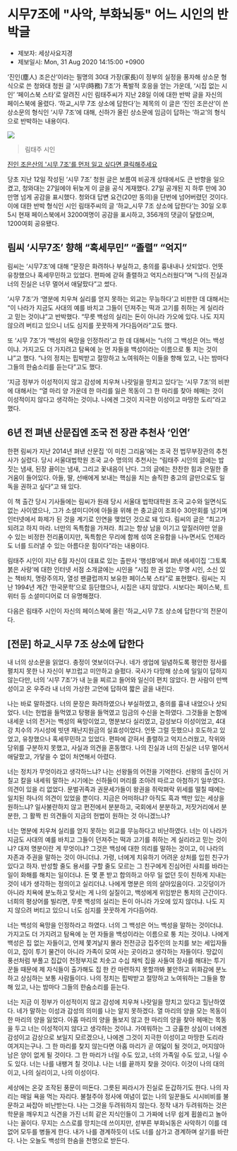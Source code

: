 # 시무7조에 "사악, 부화뇌동" 어느 시인의 반박글

* 제보자: 세상사요지경
* 제보일시: Mon, 31 Aug 2020 14:15:00 +0900

‘진인(塵人) 조은산’이라는 필명의 30대 가장(家長)이 정부의 실정을 풍자해 상소문 형식으로 쓴 청와대 청원 글 ‘시무(時務) 7조’가 폭발적 호응을 얻는 가운데, ‘시집 없는 시인’ ‘페이스북 스타’로 알려진 시인 림태주씨가 지난 28일 이에 대한 반박 글을 자신의 페이스북에 올렸다. ‘하교_시무 7조 상소에 답한다’는 제목의 이 글은 ‘진인 조은산’이 쓴 상소문의 형식인 ‘시무 7조’에 대해, 신하가 올린 상소문에 임금이 답하는 ‘하교’의 형식으로 반박하는 내용이다.

![](https://image.chosun.com/sitedata/image/202008/30/2020083001911_0.jpg)
> 림태주 시인

[진인 조은산의 '시무 7조'를 먼저 일고 싶다면 클릭해주세요](https://e2nc.github.io/7suggestions061749ff00cf4d9e9d48a37c67599fe9)

당초 지난 12일 작성된 ‘시무 7조’ 청원 글은 보름여 비공개 상태에서도 큰 반향을 일으켰고, 청와대는 27일에야 뒤늦게 이 글을 공식 게재했다. 27일 공개된 지 하루 만에 30만명 넘게 공감을 표시했다. 청와대 답변 요건(20만 동의)을 단번에 넘어버렸던 것이다. 이에 대한 반박 형식인 시인 림태주씨의 글 ‘하교_시무 7조 상소에 답한다’는 30일 오후 5시 현재 페이스북에서 3200여명이 공감을 표시하고, 356개의 댓글이 달렸으며, 1200여회 공유됐다.

## 림씨 ‘시무7조’ 향해 “혹세무민” “졸렬” “억지”

림씨는 ‘시무7조’에 대해 “문장은 화려하나 부실하고, 충의를 흉내내나 삿되었다. 언뜻 유창했으나 혹세무민하고 있었다. 편파에 갇혀 졸렬하고 억지스러웠다”며 “나의 진실과 너의 진실은 너무 멀어서 애달팠다”고 썼다.

‘시무 7조’가 ‘명분에 치우쳐 실리를 얻지 못하는 외교는 무능하다’고 비판한 데 대해서는 “이 나라가 지금도 사대의 예를 바치고 그들이 던져주는 떡과 고기를 취하는 게 실리라고 믿는 것이냐”고 반박했다. “무릇 백성의 실리는 돈이 아니라 가오에 있다. 나도 지지 않으려 버티고 있으니 너도 심지를 꿋꿋하게 가다듬어라”고도 했다.

또 ‘시무 7조’가 ‘백성의 욕망을 인정하라’고 한 데 대해서는 “너의 그 백성은 어느 백성이냐. 가지고도 더 가지려고 탐욕에 눈 먼 자들을 백성이라는 이름으로 퉁 치는 것이냐”고 했다. “나의 정치는 핍박받고 절망하고 노여워하는 이들을 향해 있고, 나는 밤마다 그들의 한숨소리를 듣는다”고도 했다.

‘지금 정부가 이성적이지 않고 감성에 치우쳐 나랏일을 망치고 있다’는 ‘시무 7조’의 비판에 대해서는 “열 마리 양 가운데 한 마리를 잃은 목동이 그 한 마리를 찾아 헤매는 것이 이성적이지 않다고 생각하는 것이냐. 나에겐 그것이 지극한 이성이고 마땅한 도리”라고 했다.

## 6년 전 펴낸 산문집엔 조국 전 장관 추천사 ‘인연’

한편 림씨가 지난 2014년 펴낸 산문집 ‘이 미친 그리움’에는 조국 전 법무부장관의 추천사가 실렸다. 당시 서울대법학원 조국 교수 명의의 추천사는 “림태주 시인의 글에는 밥 짓는 냄새, 된장 끓이는 냄새, 그리고 꽃내음이 난다. 그의 글에는 찬찬한 힘과 은밀한 즐거움이 들어있다. 아들, 딸, 선배에게 보내는 핵심을 치는 솔직한 충고의 글만으로도 일독을 권하고 싶다”고 돼 있다.

이 책 출간 당시 기사들에는 림씨가 원래 당시 서울대 법학대학원 조국 교수와 일면식도 없는 사이였으나, 그가 소셜미디어에 아들을 위해 쓴 충고글이 조회수 30만회를 넘기며 인터넷에서 화제가 된 것을 계기로 인연을 맺었던 것으로 돼 있다. 림씨의 글은 “최고가 되려고 하지 마라. 너만의 독특함을 가져라. 최고는 항상 남을 이기고 앞질러야만 얻을 수 있는 비정한 전리품이지만, 독특함은 무리에 함께 섞여 온유함을 나누면서도 언제라도 너를 드러낼 수 있는 아름다운 힘이다”라는 내용이다.

림태주 시인이 지난 6월 자신이 대표로 있는 출판사 ‘행성B’에서 펴낸 에세이집 ‘그토록 붉은 사랑’에 대한 인터넷 서점 소개글에는 시인을 “시집 한 권 없는 무명 시인, 소신 있는 책바치, 명랑주의자, 열성 팬클럽까지 보유한 페이스북 스타”로 표현했다. 림씨는 지난 1994년 계간 ‘한국문학’으로 등단했으나, 시집은 내지 않았다. 시보다는 페이스북, 트위터 등 소셜미디어로 더 유명해졌다.


다음은 림태주 시인이 자신의 페이스북에 올린 ‘하교_시무 7조 상소에 답한다’의 전문이다.

## [전문] 하교_시무 7조 상소에 답한다

내 너의 상소문을 읽었다. 충정이 엿보이더구나. 네가 생업에 일념하도록 평안한 정사를 펼치지 못한 나 자신이 부끄럽고 미안하고 슬펐다. 국사가 다망해 상소에 일일이 답하지 않는다만, 너의 ‘시무 7조’가 내 눈을 찌르고 들어와 일신이 편치 않았다. 한 사람이 만백성이고 온 우주라 내 너의 가상한 고언에 답하여 짧은 글을 내린다.

나는 바로 말하겠다. 너의 문장은 화려하였으나 부실하였고, 충의를 흉내 내었으나 삿되었다. 너는 헌법을 들먹였고 탕평을 들먹였고 임금의 수신을 논하였다. 그것들을 논함에 내세운 너의 전거는 백성의 욕망이었고, 명분보다 실리였고, 감성보다 이성이었고, 4대강 치수의 가시성에 빗댄 재난지원금의 실효성이었다. 언뜻 그럴 듯했으나 호도하고 있었고, 유창했으나 혹세무민하고 있었다. 편파에 갇혀서 졸렬하고 억지스러웠고, 작위와 당위를 구분하지 못했고, 사실과 의견을 혼동했다. 나의 진실과 너의 진실은 너무 멀어서 애달팠고, 가닿을 수 없이 처연해서 아렸다.

너는 정치가 무엇이라고 생각하느냐? 나는 선왕들의 어전을 기억한다. 선왕의 출신이 거칠고 칼을 내세워 말하는 시기에는 신하들이 머리를 조아려 따르고 아첨하기 일쑤였다. 의견이 있을 리 없었다. 문벌귀족과 권문세가들이 왕권을 쥐락펴락 위세를 떨칠 때에는 일치된 하나의 의견이 있었을 뿐이다. 지금은 어떠하냐? 아직도 흑과 백만 있는 세상을 원하느냐? 일사불란하지 않고 편전에서 분분하고, 국회에서 분분하고, 저잣거리에서 분분한, 그 활짝 핀 의견들이 지금의 헌법이 원하는 것 아니겠느냐?

너는 명분에 치우쳐 실리를 얻지 못하는 외교를 무능하다고 비난하였다. 너는 이 나라가 지금도 사대의 예를 바치고 그들이 던져주는 떡과 고기를 취하는 게 실리라고 믿는 것이냐? 대저 명분이란 게 무엇이냐? 그것은 백성에 대한 의리를 말하는 것이고, 이 나라의 자존과 주권을 말하는 것이 아니더냐. 가령, 너에게 치유하기 어려운 상처를 입힌 친구가 있다고 하자. 반성할 줄도 용서를 구할 줄도 모르는 그 친구에게 진심어린 사죄를 바라는 일이 화해를 해치는 일이더냐. 돈 몇 푼 받고 합의하고 아무 일 없던 듯이 친하게 지내는 것이 네가 생각하는 정의이고 실리더냐. 나에게 명분은 의의 살아있음이다. 고깃덩이가 아니라 치욕에 분노하고 맞서는 게 나의 실질이고, 백성에게 위임받은 통치의 근간이다. 너희의 평상어를 빌리면, 무릇 백성의 실리는 돈이 아니라 가오에 있지 않더냐. 나도 지지 않으려 버티고 있으니 너도 심지를 꿋꿋하게 가다듬어라.

너는 백성의 욕망을 인정하라고 하였다. 너의 그 백성은 어느 백성을 말하는 것이더냐. 가지고도 더 가지려고 탐욕에 눈 먼 자들을 백성이라는 이름으로 퉁 치는 것이냐. 나에게 백성은 집 없는 자들이고, 언제 쫓겨날지 몰라 전전긍긍 집주인의 눈치를 보는 세입자들이고, 집이 투기 물건이 아니라 가족이 모여 사는 곳이라고 생각하는 자들이다. 땅값이 풍선처럼 부풀고 집값이 천정부지로 치솟고 수십 채씩 집을 사들여 장사를 해대는 투기꾼들 때문에 제 자식들이 출가해도 집 한 칸 마련하지 못할까봐 불안하고 위화감에 분노하고 상심하는 보통 사람들이다. 나의 정치는 핍박받고 절망하고 노여워하는 그들을 향해 있고, 나는 밤마다 그들의 한숨소리를 듣는다.

너는 지금 이 정부가 이성적이지 않고 감성에 치우쳐 나랏일을 망치고 있다고 힐난하였다. 네가 말하는 이성과 감성의 의미를 나는 알지 못하겠다. 열 마리의 양을 모는 목동이 한 마리의 양을 잃었다. 아홉 마리의 양을 돌보지 않고 한 마리의 양을 찾아 헤매는 목동을 두고 너는 이성적이지 않다고 생각하는 것이냐. 가여워하는 그 긍휼한 상심이 너에겐 감성이고 감상으로 보일지 모르겠으나, 나에겐 그것이 지극한 이성이고 마땅한 도리라 여겨지는구나. 그 한 마리를 찾지 않는다면 아홉 마리가 곧 여덟이 될 것이고, 머지않아 남은 양이 없게 될 것이다. 그 한 마리가 너일 수도 있고, 너의 가족일 수도 있고, 나일 수도 있다. 너는 나를 내팽겨 칠 것이냐. 나는 너를 끝까지 찾을 것이다. 이것이 나의 대의이고, 나의 실리이고, 나의 이성이다.

세상에는 온갖 조작된 풍문이 떠돈다. 그릇된 찌라시가 진실로 둔갑하기도 한다. 나의 자리는 매일 욕을 먹는 자리다. 불철주야 정사에 여념이 없는 나의 일꾼들도 시시비비를 불문하고 싸잡아 비난받는다. 나는 그것을 두려워하지 않는다. 정작 내가 두려워하는 것은 학문을 깨우치고 식견을 가진 너희 같은 지식인들이 그 가짜에 너무 쉽게 휩쓸리고 놀아나는 꼴이다. 무지는 스스로를 망치는데 쓰이지만, 섣부른 부화뇌동은 사악하기 이를 데 없어 모두를 병들게 한다. 내가 나를 경계하듯이 너도 너를 삼가고 경계하며 살기를 바란다. 나는 오늘도 백성의 한숨을 천명으로 받든다.
